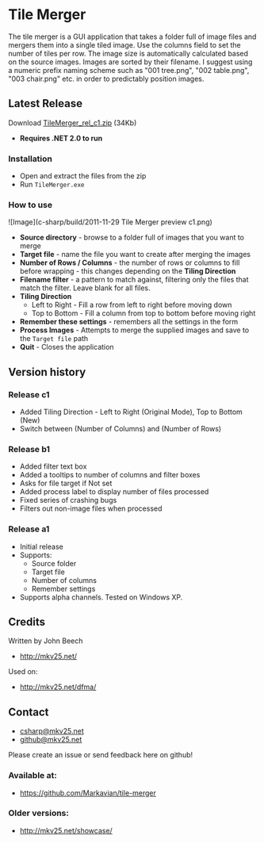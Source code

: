 Tile Merger
===========

The tile merger is a GUI application that takes a folder full of image files and mergers them into a single tiled image. Use the columns field to set the number of tiles per row. The image size is automatically calculated based on the source images. Images are sorted by their filename. I suggest using a numeric prefix naming scheme such as "001 tree.png", "002 table.png", "003 chair.png" etc. in order to predictably position images.

Latest Release
--------------
Download [TileMerger_rel_c1.zip](https://cdn.rawgit.com/Markavian/tile-merger/bb84593c5712c202e2c602a40f13bf8234361b4b/c-sharp/releases/TileMerger_rel_c1.zip) (34Kb)
* **Requires .NET 2.0 to run**

### Installation
* Open and extract the files from the zip
* Run `TileMerger.exe`

### How to use

![Image](c-sharp/build/2011-11-29 Tile Merger preview c1.png)

* **Source directory** - browse to a folder full of images that you want to merge
* **Target file** - name the file you want to create after merging the images
* **Number of Rows / Columns** - the number of rows or columns to fill before wrapping - this changes depending on the **Tiling Direction**
* **Filename filter** - a pattern to match against, filtering only the files that match the filter. Leave blank for all files.
* **Tiling Direction** 
  * Left to Right - Fill a row from left to right before moving down
  * Top to Bottom - Fill a column from top to bottom before moving right
* **Remember these settings** - remembers all the settings in the form
* **Process Images** - Attempts to merge the supplied images and save to the `Target file` path
* **Quit** - Closes the application

Version history
---------------

### Release c1 
* Added Tiling Direction - Left to Right (Original Mode), Top to Bottom (New)
* Switch between (Number of Columns) and (Number of Rows)

### Release b1
* Added filter text box
* Added a tooltips to number of columns and filter boxes
* Asks for file target if Not set
* Added process label to display number of files processed
* Fixed series of crashing bugs
* Filters out non-image files when processed

### Release a1
* Initial release
* Supports:
  * Source folder
  * Target file
  * Number of columns
  * Remember settings
* Supports alpha channels. Tested on Windows XP.

Credits
-------
Written by John Beech
* http://mkv25.net/

Used on:
* http://mkv25.net/dfma/

Contact
-------
* csharp@mkv25.net
* github@mkv25.net

Please create an issue or send feedback here on github!

### Available at:
* https://github.com/Markavian/tile-merger

### Older versions:
* http://mkv25.net/showcase/


